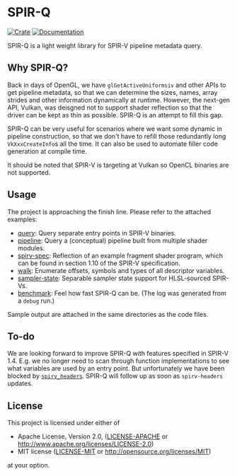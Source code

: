 # SPIR-Q

[![Crate](https://img.shields.io/crates/v/spirq)](https://crates.io/crates/spirq)
[![Documentation](https://docs.rs/spirq/badge.svg)](https://docs.rs/spirq)

SPIR-Q is a light weight library for SPIR-V pipeline metadata query.

## Why SPIR-Q?

Back in days of OpenGL, we have `glGetActiveUniformsiv` and other APIs to get pipeline metadata, so that we can determine the sizes, names, array strides and other information dynamically at runtime. However, the next-gen API, Vulkan, was deisgned not to support shader reflection so that the driver can be kept as thin as possible. SPIR-Q is an attempt to fill this gap.

SPIR-Q can be very useful for scenarios where we want some dynamic in pipeline construction, so that we don't have to refill those redundantly long `VkXxxCreateInfo`s all the time. It can also be used to automate filler code generation at compile time.

It should be noted that SPIR-V is targeting at Vulkan so OpenCL binaries are not supported.

## Usage

The project is approaching the finish line. Please refer to the attached examples:

* [query](examples/query/main.rs): Query separate entry points in SPIR-V binaries.
* [pipeline](examples/pipeline/main.rs): Query a (conceptual) pipeline built from multiple shader modules.
* [spirv-spec](examples/spirv-spec/main.rs): Reflection of an example fragment shader program, which can be found in section 1.10 of the SPIR-V specification.
* [walk](examples/walk/main.rs): Enumerate offsets, symbols and types of all descriptor variables.
* [sampler-state](examples/sampler-state/main.rs): Separable sampler state support for HLSL-sourced SPIR-Vs.
* [benchmark](examples/benchmark/main.rs): Feel how fast SPIR-Q can be. (The log was generated from a `debug` run.)

Sample output are attached in the same directories as the code files.

## To-do

We are looking forward to improve SPIR-Q with features specified in SPIR-V 1.4. E.g. we no longer need to scan through function implementations to see what variables are used by an entry point. But unfortunately we have been blocked by [`spirv_headers`](https://crates.io/crates/spirv_headers). SPIR-Q will follow up as soon as `spirv-headers` updates.

## License

This project is licensed under either of

* Apache License, Version 2.0, ([LICENSE-APACHE](LICENSE-APACHE) or http://www.apache.org/licenses/LICENSE-2.0)
* MIT license ([LICENSE-MIT](LICENSE-MIT) or http://opensource.org/licenses/MIT)

at your option.
